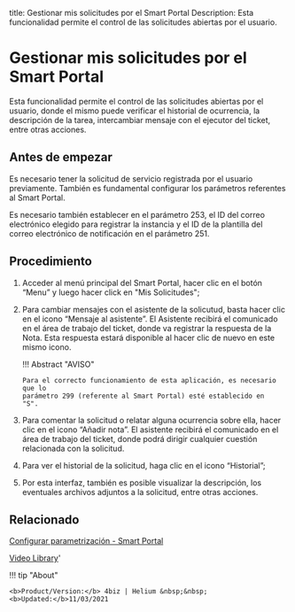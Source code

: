title:  Gestionar mis solicitudes por el Smart Portal 
Description: Esta funcionalidad permite el control de las solicitudes abiertas por el usuario. 
# Gestionar mis solicitudes por el Smart Portal

Esta funcionalidad permite el control de las solicitudes abiertas por el usuario, donde el mismo puede verificar el historial de ocurrencia, la descripción de la tarea, intercambiar mensaje con el ejecutor del ticket, entre otras acciones.

Antes de empezar
----------------

Es necesario tener la solicitud de servicio registrada por el usuario
previamente. También es fundamental configurar los parámetros referentes al
Smart Portal.

Es necesario también establecer en el parámetro 253, el ID del correo
electrónico elegido para registrar la instancia y el ID de la plantilla del
correo electrónico de notificación en el parámetro 251.

Procedimiento
-------------

1.  Acceder al menú principal del Smart Portal, hacer clic en el botón “Menu” y
    luego hacer click en "Mis Solicitudes";

2.  Para cambiar mensajes con el asistente de la solicutud, basta hacer clic en
    el icono “Mensaje al asistente”. El Asistente recibirá el comunicado en el
    área de trabajo del ticket, donde va registrar la respuesta de la Nota. Esta
    respuesta estará disponible al hacer clic de nuevo en este mismo icono.

    !!! Abstract "AVISO"

        Para el correcto funcionamiento de esta aplicación, es necesario que lo
        parámetro 299 (referente al Smart Portal) esté establecido en
        "S".

3.  Para comentar la solicitud o relatar alguna ocurrencia sobre ella, hacer
    clic en el icono “Añadir nota”. El asistente recibirá el comunicado en el
    área de trabajo del ticket, donde podrá dirigir cualquier cuestión
    relacionada con la solicitud.

4.  Para ver el historial de la solicitud, haga clic en el icono “Historial”;

5.  Por esta interfaz, también es posible visualizar la descripción, los
    eventuales archivos adjuntos a la solicitud, entre otras acciones.

Relacionado
---------------

[Configurar parametrización - Smart Portal](/es-es/4biz-helium/platform-administration/parameters-list/configure-parametrization-smart-portal.html)


<i class='fa fa-youtube-play  fa-2x' style='color:#97ce17;vertical-align: middle;'> </i> [Video Library](https://www.youtube.com/playlist?list=PLB5qK2uzf2RNtQcs0TnUp_O20VqF2A9yL)'

!!! tip "About"

    <b>Product/Version:</b> 4biz | Helium &nbsp;&nbsp;
    <b>Updated:</b>11/03/2021


